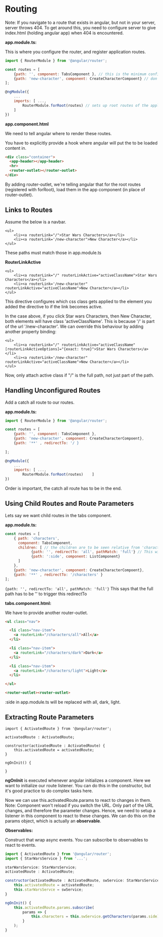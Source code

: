 # Routing


Note: If you navigate to a route that exists in angular, but not in your server, server throws 404. To get around this, you need to configure server to give index.html (holding angular app) when 404 is encountered. 

**app.module.ts:**

This is where you configure the router, and register application routes.

```javascript
import { RouterModule } from '@angular/router';

const routes = [
	{path: '', component: TabsComponent }, // this is the minimum configuration
	{path: 'new-character', component: CreateCharacterCompoent} // don't add slash to path
];

@ngModule({
	...
	imports: [ ..., 
		RouterModule.forRoot(routes) // sets up root routes of the applications, and registers our routes in the router module provided by angular
	]
})
```

**app.component.html**

We need to tell angular where to render these routes.

You have to explicitly provide a hook where angular will put the to be loaded content in. 

```html
<div class="container">
  <app-header></app-header>
  <hr>
  <router-outlet></router-outlet>
</div>
```

By adding router-outlet, we're telling angular that for the root routes (registered with forRoot), load them in the app component (in place of router-outlet).

## Links to Routes

Assume the below is a navbar.

```
<ul>
	<li><a routerLink="/">Star Wars Characters</a></li>
	<li><a routerLink='/new-character">New Character</a></li>
</ul>
```

These paths must match those in app.module.ts

**RouterLinkActive**

```
<ul>
	<li><a routerLink="/" routerLinkActive="activeClassName">Star Wars Characters</a></li>
	<li><a routerLink='/new-character" routerLinkActive="activeClassName">New Character</a></li>
</ul>
```

This directive configures which css class gets applied to the element you added the directive to if the link becomes active. 

In the case above, if you click Star wars Characters, then New Character, both elements will have class 'activeClassName'. This is because '/' is part of the url '/new-character'. We can override this behaviour by adding another property binding:


```
<ul>
	<li><a routerLink="/" routerLinkActive="activeClassName" [routerLinkActiveOptions]="{exact: true}">Star Wars Characters</a></li>
	<li><a routerLink='/new-character" routerLinkActive="activeClassName">New Character</a></li>
</ul>
```

Now, only attach active class if "/" is the full path, not just part of the path.


## Handling Unconfigured Routes


Add a catch all route to our routes.

**app.module.ts:**

```javascript
import { RouterModule } from '@angular/router';

const routes = [
	{path: '', component: TabsComponent }, 
	{path: 'new-character', component: CreateCharacterCompoent},
	{path: '**' , redirectTo: '/ }
	
];

@ngModule({
	...
	imports: [ ..., 
		RouterModule.forRoot(routes) 	]
})
```

Order is important, the catch all route has to be in the end.



## Using Child Routes and Route Parameters


Lets say we want child routes in the tabs component.


**app.module.ts:**

```javascript
const routes = [
	{ path: 'characters', 
	  component: TabsComponent, 
	  children: [ // the children are to be seen relative from 'characters' path
	  		{path: '', redirectTo: 'all', pathMatch: 'full'} // This will ensure that when you go to /characters it goes to /characters/all
	  		{path: ':side', component: ListComponent}
	  ]
	}, 
	{path: 'new-character', component: CreateCharacterCompoent},
	{path: '**' , redirectTo: '/characters' }	
];

```

```{path: '', redirectTo: 'all', pathMatch: 'full'}```
This says that the full path has to be '' to trigger this redirectTo

**tabs.component.html:**

We have to provide another router-outlet.

```html
<ul class="nav">

  <li class="nav-item">
    <a routerLink="/characters/all">All</a>
  </li>

  <li class="nav-item">
    <a routerLink="/characters/dark">Dark</a>
  </li>

  <li class="nav-item">
    <a routerLink="/characters/light">Light</a>
  </li>

</ul>

<router-outlet><router-outlet>
```

:side in app.module.ts will be replaced with all, dark, light.


## Extracting Route Parameters


```
import { ActivatedRoute } from '@angular/router';

activatedRoute : ActivatedRoute;

constructor(activatedRoute : ActivatedRoute) {
	this.activatedRoute = activatedRoute;
}

ngOnInit() { 
	
}
```

**ngOnInit** is executed whenever angular initializes a component. Here we want to initialize our route listener. You can do this in the constructor, but it's good practice to do complex tasks here. 


Now we can use this.activatedRoute.params to react to changes in them. Note: Component won't reload if you switch the URL. Only part of the URL changes, and therefore the parameter changes. Hence, we need to setup a listener in this component to react to these changes. We can do this on the params object, which is actually an **observable**.

**Observables:**

Construct that wrap async events. You can subscribe to observables to react to events. 


```javascript
import { ActivatedRoute } from '@angular/router';
import { StarWarsService } from '...';

starWarsService: StarWarsService;
activatedRoute : ActivatedRoute;

constructor(activatedRoute : ActivatedRoute, swService: StarWarsService) {
	this.activatedRoute = activatedRoute;
	this.starWarsServce = swService; 
}

ngOnInit() { 
	this.activatedRoute.params.subscribe(
		params => {
			this.characters = this.swService.getCharacters(params.side) // see app.module.ts -- we called the param side
		}
	);
}
```

